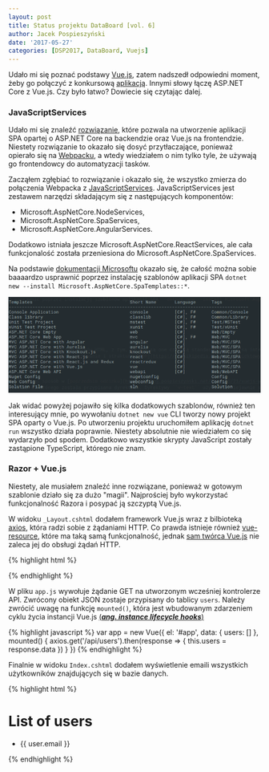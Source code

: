 ```yaml
---
layout: post
title: Status projektu DataBoard [vol. 6]
author: Jacek Pospieszyński
date: '2017-05-27'
categories: [DSP2017, DataBoard, Vuejs]
---
```

Udało mi się poznać podstawy [Vue.js](https://vuejs.org), zatem nadszedł odpowiedni moment, żeby go połączyć z konkursową [aplikacją](https://github.com/pospieszja/DataBoard). Innymi słowy łączę ASP.NET Core z Vue.js. Czy było łatwo? Dowiecie się czytając dalej.

<!--more-->
### JavaScriptServices
Udało mi się znaleźć [rozwiązanie](https://blog.kloud.com.au/2017/02/14/running-vuejs-on-aspnet-core-apps/), które pozwala na utworzenie aplikacji SPA opartej o ASP.NET Core na backendzie oraz Vue.js na frontendzie. Niestety rozwiązanie to okazało się dosyć przytłaczające, ponieważ opierało się na [Webpacku](https://webpack.github.io/), a wtedy wiedziałem o nim tylko tyle, że używają go frontendowcy do automatyzacji tasków.

Zacząłem zgłębiać to rozwiązanie i okazało się, że wszystko zmierza do połączenia Webpacka z [JavaScriptServices](https://github.com/aspnet/JavaScriptServices). JavaScriptServices jest zestawem narzędzi składającym się z następujących komponentów:
* Microsoft.AspNetCore.NodeServices,
* Microsoft.AspNetCore.SpaServices,
* Microsoft.AspNetCore.AngularServices.

Dodatkowo istniała jeszcze Microsoft.AspNetCore.ReactServices, ale cała funkcjonalość została przeniesiona do Microsoft.AspNetCore.SpaServices.

Na podstawie [dokumentacji Microsoftu](https://blogs.msdn.microsoft.com/webdev/2017/02/14/building-single-page-applications-on-asp-net-core-with-javascriptservices/) okazało się, że całość można sobie baaaardzo usprawnić poprzez instalację szablonów aplikacji SPA ``dotnet new --install Microsoft.AspNetCore.SpaTemplates::*``.

![dotnet spa templates"](/assets/2017-05-30-status-projektu-vol6/dotnet-spa-templates.png "dotnet spa templates")

Jak widać powyżej pojawiło się kilka dodatkowych szablonów, również ten interesujący mnie, po wywołaniu ``dotnet new vue`` CLI tworzy nowy projekt SPA oparty o Vue.js.
Po utworzeniu projektu uruchomiłem aplikację ``dotnet run`` wszystko działa poprawnie. Niestety absolutnie nie wiedziałem co się wydarzyło pod spodem. Dodatkowo wszystkie skrypty JavaScript zostały zastąpione TypeScript, którego nie znam.


### Razor + Vue.js
Niestety, ale musiałem znaleźć inne rozwiązane, ponieważ w gotowym szablonie działo się za dużo "magii". Najprościej było wykorzystać funkcjonalność Razora i posypać ją szczyptą Vue.js.

W widoku ``_Layout.cshtml`` dodałem framework Vue.js wraz z bilbioteką [axios](https://github.com/mzabriskie/axios), która radzi sobie z żądaniami HTTP. Co prawda istnieje również [vue-resource](https://github.com/pagekit/vue-resource), które ma taką samą funkcjonalność, jednak [sam twórca Vue.js](https://medium.com/the-vue-point/retiring-vue-resource-871a82880af4) nie zaleca jej do obsługi żądań HTTP.

{% highlight html %}
<script src="https://unpkg.com/vue"></script>
<script src="https://unpkg.com/axios/dist/axios.min.js"></script>
<script src="~/js/app.js"></script>
{% endhighlight %} 

W pliku ``app.js`` wywołuje żądanie GET na utworzonym wcześniej kontrolerze API. Zwrócony obiekt JSON zostaje przypisany do tablicy ``users``. Należy zwrócić uwagę na funkcję ``mounted()``, która jest wbudowanym zdarzeniem cyklu życia instancji Vue.js [(***ang. instance lifecycle hooks***)](https://vuejs.org/v2/guide/instance.html#Instance-Lifecycle-Hooks)

{% highlight javascript %}
var app = new Vue({
  el: '#app',
  data: {
    users: []
  },
  mounted() {
    axios.get('/api/users').then(response => { this.users = response.data })
  }
})
{% endhighlight %} 

Finalnie w widoku ``Index.cshtml`` dodałem wyświetlenie emaili wszystkich użytkowników znajdujących się w bazie danych.

{% highlight html %}
<h1>List of users</h1>
<ul v-if="users && users.length">
    <li v-for="user in users">
        <p>{{ user.email }}</p>
    </li>
</ul>
{% endhighlight %} 
